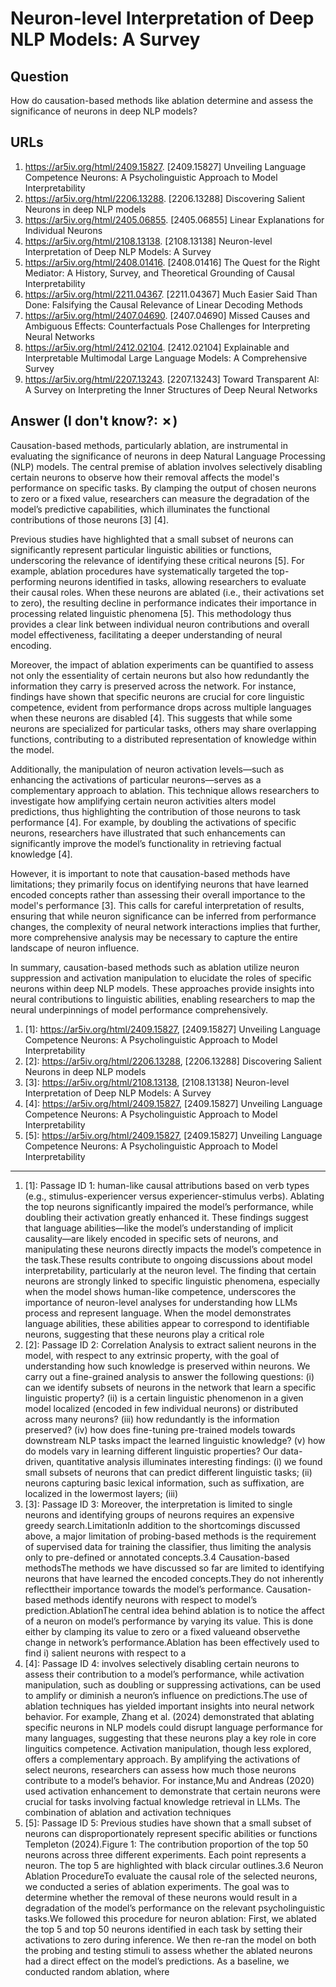 # Neuron-level Interpretation of Deep NLP Models: A Survey

## Question

How do causation-based methods like ablation determine and assess the significance of neurons in deep NLP models?

## URLs

1. https://ar5iv.org/html/2409.15827. [2409.15827] Unveiling Language Competence Neurons: A Psycholinguistic Approach to Model Interpretability
2. https://ar5iv.org/html/2206.13288. [2206.13288] Discovering Salient Neurons in deep NLP models
3. https://ar5iv.org/html/2405.06855. [2405.06855] Linear Explanations for Individual Neurons
4. https://ar5iv.org/html/2108.13138. [2108.13138] Neuron-level Interpretation of Deep NLP Models: A Survey
5. https://ar5iv.org/html/2408.01416. [2408.01416] The Quest for the Right Mediator: A History, Survey, and Theoretical Grounding of Causal Interpretability
6. https://ar5iv.org/html/2211.04367. [2211.04367] Much Easier Said Than Done: Falsifying the Causal Relevance of Linear Decoding Methods
7. https://ar5iv.org/html/2407.04690. [2407.04690] Missed Causes and Ambiguous Effects: Counterfactuals Pose Challenges for Interpreting Neural Networks
8. https://ar5iv.org/html/2412.02104. [2412.02104] Explainable and Interpretable Multimodal Large Language Models: A Comprehensive Survey
9. https://ar5iv.org/html/2207.13243. [2207.13243] Toward Transparent AI: A Survey on Interpreting the Inner Structures of Deep Neural Networks

## Answer (I don't know?: ✗)

Causation-based methods, particularly ablation, are instrumental in evaluating the significance of neurons in deep Natural Language Processing (NLP) models. The central premise of ablation involves selectively disabling certain neurons to observe how their removal affects the model's performance on specific tasks. By clamping the output of chosen neurons to zero or a fixed value, researchers can measure the degradation of the model’s predictive capabilities, which illuminates the functional contributions of those neurons [3] [4].

Previous studies have highlighted that a small subset of neurons can significantly represent particular linguistic abilities or functions, underscoring the relevance of identifying these critical neurons [5]. For example, ablation procedures have systematically targeted the top-performing neurons identified in tasks, allowing researchers to evaluate their causal roles. When these neurons are ablated (i.e., their activations set to zero), the resulting decline in performance indicates their importance in processing related linguistic phenomena [5]. This methodology thus provides a clear link between individual neuron contributions and overall model effectiveness, facilitating a deeper understanding of neural encoding.

Moreover, the impact of ablation experiments can be quantified to assess not only the essentiality of certain neurons but also how redundantly the information they carry is preserved across the network. For instance, findings have shown that specific neurons are crucial for core linguistic competence, evident from performance drops across multiple languages when these neurons are disabled [4]. This suggests that while some neurons are specialized for particular tasks, others may share overlapping functions, contributing to a distributed representation of knowledge within the model.

Additionally, the manipulation of neuron activation levels—such as enhancing the activations of particular neurons—serves as a complementary approach to ablation. This technique allows researchers to investigate how amplifying certain neuron activities alters model predictions, thus highlighting the contribution of those neurons to task performance [4]. For example, by doubling the activations of specific neurons, researchers have illustrated that such enhancements can significantly improve the model’s functionality in retrieving factual knowledge [4].

However, it is important to note that causation-based methods have limitations; they primarily focus on identifying neurons that have learned encoded concepts rather than assessing their overall importance to the model's performance [3]. This calls for careful interpretation of results, ensuring that while neuron significance can be inferred from performance changes, the complexity of neural network interactions implies that further, more comprehensive analysis may be necessary to capture the entire landscape of neuron influence.

In summary, causation-based methods such as ablation utilize neuron suppression and activation manipulation to elucidate the roles of specific neurons within deep NLP models. These approaches provide insights into neural contributions to linguistic abilities, enabling researchers to map the neural underpinnings of model performance comprehensively.

1. [1]:  https://ar5iv.org/html/2409.15827, [2409.15827] Unveiling Language Competence Neurons: A Psycholinguistic Approach to Model Interpretability
2. [2]:  https://ar5iv.org/html/2206.13288, [2206.13288] Discovering Salient Neurons in deep NLP models
3. [3]:  https://ar5iv.org/html/2108.13138, [2108.13138] Neuron-level Interpretation of Deep NLP Models: A Survey
4. [4]:  https://ar5iv.org/html/2409.15827, [2409.15827] Unveiling Language Competence Neurons: A Psycholinguistic Approach to Model Interpretability
5. [5]:  https://ar5iv.org/html/2409.15827, [2409.15827] Unveiling Language Competence Neurons: A Psycholinguistic Approach to Model Interpretability
---
1. [1]:  Passage ID 1: human-like causal attributions based on verb types (e.g., stimulus-experiencer versus experiencer-stimulus verbs). Ablating the top neurons significantly impaired the model’s performance, while doubling their activation greatly enhanced it. These findings suggest that language abilities—like the model’s understanding of implicit causality—are likely encoded in specific sets of neurons, and manipulating these neurons directly impacts the model’s competence in the task.These results contribute to ongoing discussions about model interpretability, particularly at the neuron level. The finding that certain neurons are strongly linked to specific linguistic phenomena, especially when the model shows human-like competence, underscores the importance of neuron-level analyses for understanding how LLMs process and represent language. When the model demonstrates language abilities, these abilities appear to correspond to identifiable neurons, suggesting that these neurons play a critical role
2. [2]:  Passage ID 2: Correlation Analysis to extract salient neurons in the model, with respect to any extrinsic property, with the goal of understanding how such knowledge is preserved within neurons. We carry out a fine-grained analysis to answer the following questions: (i) can we identify subsets of neurons in the network that learn a specific linguistic property? (ii) is a certain linguistic phenomenon in a given model localized (encoded in few individual neurons) or distributed across many neurons? (iii) how redundantly is the information preserved? (iv) how does fine-tuning pre-trained models towards downstream NLP tasks impact the learned linguistic knowledge? (v) how do models vary in learning different linguistic properties? Our data-driven, quantitative analysis illuminates interesting findings: (i) we found small subsets of neurons that can predict different linguistic tasks; (ii) neurons capturing basic lexical information, such as suffixation, are localized in the lowermost layers; (iii)
3. [3]:  Passage ID 3: Moreover, the interpretation is limited to single neurons and identifying groups of neurons requires an expensive greedy search.LimitationIn addition to the shortcomings discussed above, a major limitation of probing-based methods is the requirement of supervised data for training the classifier, thus limiting the analysis only to pre-defined or annotated concepts.3.4 Causation-based methodsThe methods we have discussed so far are limited to identifying neurons that have learned the encoded concepts.They do not inherently reflecttheir importance towards the model’s performance. Causation-based methods identify neurons with respect to model’s prediction.AblationThe central idea behind ablation is to notice the affect of a neuron on model’s performance by varying its value. This is done either by clamping its value to zero or a fixed valueand observethe change in network’s performance.Ablation has been effectively used to find i) salient neurons with respect to a
4. [4]:  Passage ID 4: involves selectively disabling certain neurons to assess their contribution to a model’s performance, while activation manipulation, such as doubling or suppressing activations, can be used to amplify or diminish a neuron’s influence on predictions.The use of ablation techniques has yielded important insights into neural network behavior. For example, Zhang et al. (2024) demonstrated that ablating specific neurons in NLP models could disrupt language performance for many languages, suggesting that these neurons play a key role in core linguitics competence. Activation manipulation, though less explored, offers a complementary approach. By amplifying the activations of select neurons, researchers can assess how much those neurons contribute to a model’s behavior. For instance,Mu and Andreas (2020) used activation enhancement to demonstrate that certain neurons were crucial for tasks involving factual knowledge retrieval in LLMs. The combination of ablation and activation techniques
5. [5]:  Passage ID 5: Previous studies have shown that a small subset of neurons can disproportionately represent specific abilities or functions Templeton (2024).Figure 1: The contribution proportion of the top 50 neurons across three different experiments. Each point represents a neuron. The top 5 are highlighted with black circular outlines.3.6 Neuron Ablation ProcedureTo evaluate the causal role of the selected neurons, we conducted a series of ablation experiments. The goal was to determine whether the removal of these neurons would result in a degradation of the model’s performance on the relevant psycholinguistic tasks.We followed this procedure for neuron ablation: First, we ablated the top 5 and top 50 neurons identified in each task by setting their activations to zero during inference. We then re-ran the model on both the probing and testing stimuli to assess whether the ablated neurons had a direct effect on the model’s predictions. As a baseline, we conducted random ablation, where